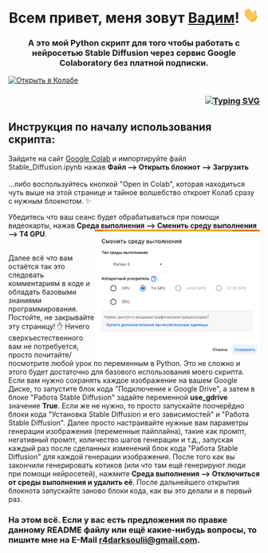 <h1 align="center">Всем привет, меня зовут <a href="https://ran4erep.github.io" target="_blank">Вадим</a>!
<img src="https://github.com/ran4erep/ran4erep.github.io/blob/master/img/Hi.gif" height="32"/></h1>
<h3 align="center">А это мой Python скрипт для того чтобы работать с нейросетью Stable Diffusion через сервис Google Colaboratory без платной подписки.</h3>

<a href="https://colab.research.google.com/github/ran4erep/Stable-Colab/blob/main/Stable_Diffusion.ipynb" target="_parent"><img src="https://colab.research.google.com/assets/colab-badge.svg" alt="Открыть в Колабе"/></a>

<h3 align="right"><a href="https://git.io/typing-svg"><img src="https://readme-typing-svg.herokuapp.com?font=Fira+Code&pause=1000&color=247EA6&random=false&width=435&lines=Tensors+must+flow..." alt="Typing SVG" /></a></h3>

<h2>Инструкция по началу использования скрипта:</h2>

Зайдите на сайт <a href="https://colab.research.google.com">Google Colab</a>  и импортируйте файл Stable_Diffusion.ipynb нажав <b>Файл --> Открыть блокнот --> Загрузить</b>
<br><br>
...либо воспользуйтесь кнопкой "Open in Colab", которая находиться чуть выше на этой странице и тайное волшебство откроет Колаб сразу с нужным блокнотом. ✨

<p>Убедитесь что ваш сеанс будет обрабатываться при помощи видеокарты, нажав <b>Среда выполнения --> Сменить среду выполнения --> T4 GPU</b>.
  <img src="https://github.com/ran4erep/ran4erep.github.io/blob/master/img/gpu.png" height="256" align="right" /></p>
<br>
Далее всё что вам остаётся так это следовать комментариям в коде и обладать базовыми знаниями программирования. Постойте, не закрывайте эту страницу! ✋ Ничего сверхъестественного вам не потребуется, просто почитайте/посмотрите любой урок по переменным в Python. Это не сложно и этого будет достаточно для базового использования моего скрипта. Если вам нужно сохранять каждое изображение на вашем Google Диске, то запустите блок кода "Подключение к Google Drive", а затем в блоке "Работа Stable Diffusion" задайте переменной <b>use_gdrive</b> значение <b>True</b>. Если же не нужно, то просто запускайте поочерёдно блоки кода "Установка Stable Diffusion и его зависимостей" и "Работа Stable Diffusion". Далее просто настраивайте нужные вам параметры генерации изображения (переменные пайплайна), такие как промпт, негативный промпт, количество шагов генерации и т.д., запуская каждый раз после сделанных изменений блок кода "Работа Stable Diffusion" для каждой генерации изображения. После того как вы закончили генерировать котиков (или что там ещё генерируют люди при помощи нейросетей), нажмите <b>Среда выполнения --> Отключиться от среды выполнения и удалить её</b>. После дальнейшего открытия блокнота запускайте заново блоки кода, как вы это делали и в первый раз.
<br>
<h3>На этом всё. Если у вас есть предложения по правке данному README файлу или ещё какие-нибудь вопросы, то пишите мне на E-Mail <a href="mailto:r4darksoulii@gmail.com">r4darksoulii@gmail.com</a>.</h3>

